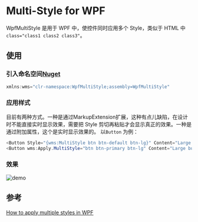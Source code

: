 # Multi-Style for WPF

WpfMultiStyle 是用于 WPF 中，使控件同时应用多个 Style，类似于 HTML 中 `class="class1 class2 class3"`。

## 使用

### 引入命名空间[Nuget](https://www.nuget.org/packages/WpfMultiStyle/)
```C#
xmlns:wms="clr-namespace:WpfMultiStyle;assembly=WpfMultiStyle"
```

### 应用样式
目前有两种方式。一种是通过MarkupExtension扩展，这种有点儿缺陷，在设计时不能直接实时显示效果，需要把 Style 剪切再粘贴才会显示真正的效果。一种是通过附加属性，这个是实时显示效果的。
以`Button` 为例：
```C#
<Button Style="{wms:MultiStyle btn btn-default btn-lg}" Content="Large button" />
<Button wms:Apply.MultiStyle="btn btn-primary btn-lg" Content="Large button" />
```

### 效果
![demo](https://github.com/PxAndy/WpfMultiStyle/blob/master/demo.png)

## 参考
[How to apply multiple styles in WPF](http://stackoverflow.com/questions/16096/how-to-apply-multiple-styles-in-wpf)
